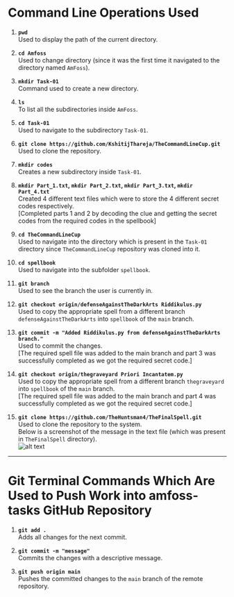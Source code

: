 # **Command Line Operations Used**

1. **`pwd`**  
   Used to display the path of the current directory.

2. **`cd Amfoss`**  
   Used to change directory (since it was the first time it navigated to the directory named `AmFoss`).

3. **`mkdir Task-01`**  
   Command used to create a new directory.

4. **`ls`**  
   To list all the subdirectories inside `AmFoss`.

5. **`cd Task-01`**  
   Used to navigate to the subdirectory `Task-01`.

6. **`git clone https://github.com/KshitijThareja/TheCommandLineCup.git`**  
   Used to clone the repository.

7. **`mkdir codes`**  
   Creates a new subdirectory inside `Task-01`.

8. **`mkdir Part_1.txt`, `mkdir Part_2.txt`, `mkdir Part_3.txt`, `mkdir Part_4.txt`**  
   Created 4 different text files which were to store the 4 different secret codes respectively.  
   [Completed parts 1 and 2 by decoding the clue and getting the secret codes from the required codes in the spellbook]

9. **`cd TheCommandLineCup`**  
   Used to navigate into the directory which is present in the `Task-01` directory since `TheCommandLineCup` repository was cloned into it.

10. **`cd spellbook`**  
   Used to navigate into the subfolder `spellbook`.

11. **`git branch`**  
   Used to see the branch the user is currently in.

12. **`git checkout origin/defenseAgainstTheDarkArts Riddikulus.py`**  
   Used to copy the appropriate spell from a different branch `defenseAgainstTheDarkArts` into `spellbook` of the `main` branch.

13. **`git commit -m "Added Riddikulus.py from defenseAgainstTheDarkArts branch."`**  
   Used to commit the changes.  
   [The required spell file was added to the main branch and part 3 was successfully completed as we got the required secret code.]

14. **`git checkout origin/thegraveyard Priori Incantatem.py`**  
   Used to copy the appropriate spell from a different branch `thegraveyard` into `spellbook` of the `main` branch.  
   [The required spell file was added to the main branch and part 4 was successfully completed as we got the required secret code.]

15. **`git clone https://github.com/TheHuntsman4/TheFinalSpell.git`**  
   Used to clone the repository to the system.  
   Below is a screenshot of the message in the text file (which was present in `TheFinalSpell` directory).  
   ![alt text](image-1.png)

---

# **Git Terminal Commands Which Are Used to Push Work into amfoss-tasks GitHub Repository**

1. **`git add .`**  
   Adds all changes for the next commit.

2. **`git commit -m "message"`**  
   Commits the changes with a descriptive message.

3. **`git push origin main`**  
   Pushes the committed changes to the `main` branch of the remote repository.
